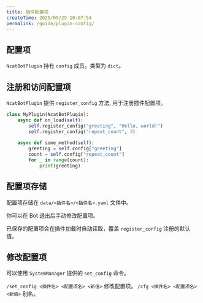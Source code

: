 ```yaml
---
title: 插件配置项
createTime: 2025/09/29 10:07:54
permalink: /guide/plugin-config/
---
```


## 配置项

`NcatBotPlugin` 持有 `config` 成员。类型为 `dict`。

## 注册和访问配置项

`NcatBotPlugin` 提供 `register_config` 方法, 用于注册插件配置项。

```python
class MyPlugin(NcatBotPlugin):
    async def on_load(self):
        self.register_config("greeting", "Hello, world!")
        self.register_config("repeat_count", 3)
    
    async def some_method(self):
        greeting = self.config["greeting"]
        count = self.config["repeat_count"]
        for _ in range(count):
            print(greeting)
```

## 配置项存储

配置项存储在 `data/<插件名>/<插件名>.yaml` 文件中。

你可以在 Bot 退出后手动修改配置项。

已保存的配置项会在插件加载时自动读取，覆盖 `register_config` 注册的默认值。

## 修改配置项

可以使用 `SystemManager` 提供的 `set_config` 命令。

`/set_config <插件名> <配置项名> <新值>` 修改配置项。
`/cfg <插件名> <配置项名> <新值>` 别名。